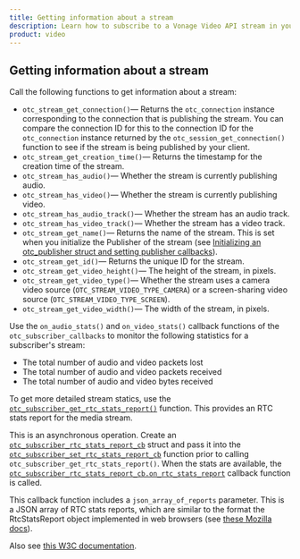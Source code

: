 ```yaml
---
title: Getting information about a stream
description: Learn how to subscribe to a Vonage Video API stream in your Linux application. Once you have connected to a session, you can subscribe to a stream to view video, audio, and signalling data.
product: video
---
```


## Getting information about a stream

Call the following functions to get information about a stream:

* `otc_stream_get_connection()`— Returns the `otc_connection` instance corresponding to the connection that is publishing the stream. You can compare the connection ID for this to the connection ID for the `otc_connection` instance returned by the `otc_session_get_connection()` function to see if the stream is being published by your client.
* `otc_stream_get_creation_time()`— Returns the timestamp for the creation time of the stream.
* `otc_stream_has_audio()`— Whether the stream is currently publishing audio.
* `otc_stream_has_video()`— Whether the stream is currently publishing video.
* `otc_stream_has_audio_track()`— Whether the stream has an audio track.
* `otc_stream_has_video_track()`— Whether the stream has a video track.
* `otc_stream_get_name()`— Returns the name of the stream. This is set when you initialize the Publisher of the stream (see [Initializing an otc_publisher struct and setting publisher callbacks](/video/tutorials/publish-streams/introduction/linux)).
* `otc_stream_get_id()`— Returns the unique ID for the stream.
* `otc_stream_get_video_height()`— The height of the stream, in pixels.
* `otc_stream_get_video_type()`— Whether the stream uses a camera video source (`OTC_STREAM_VIDEO_TYPE_CAMERA`) or a screen-sharing video source (`OTC_STREAM_VIDEO_TYPE_SCREEN`).
* `otc_stream_get_video_width()`— The width of the stream, in pixels.

Use the `on_audio_stats()` and `on_video_stats()` callback functions of the `otc_subscriber_callbacks` to monitor the following statistics for a subscriber's stream:

* The total number of audio and video packets lost
* The total number of audio and video packets received
* The total number of audio and video bytes received

To get more detailed stream statics, use the [`otc_subscriber_get_rtc_stats_report()`](/sdk/stitch/video-linux-reference/subscriber_8h.html#a92a80d96d2086f43718ff21c023711f3) function. This provides an RTC stats report for the media stream.

This is an asynchronous operation. Create an [`otc_subscriber_rtc_stats_report_cb`](/sdk/stitch/video-linux-reference/structotc__subscriber__rtc__stats__report__cb.html) struct and pass it into the [`otc_subscriber_set_rtc_stats_report_cb`](/sdk/stitch/video-linux-reference/subscriber_8h.html#a68123e089b7db330a463d8c8a55b2468) function prior to calling `otc_subscriber_get_rtc_stats_report()`. When the stats are available, the [`otc_subscriber_rtc_stats_report_cb.on_rtc_stats_report`](/sdk/stitch/video-linux-reference/structotc__subscriber__rtc__stats__report__cb.html#ab72f12decea5df65adbc777ff94d5f89) callback function is called.

This callback function includes a `json_array_of_reports` parameter. This is a JSON array of RTC stats reports, which are similar to the format the RtcStatsReport object implemented in web browsers (see [these Mozilla docs](https://developer.mozilla.org/en-US/docs/Web/API/RTCStatsReport)).

Also see [this W3C documentation](https://w3c.github.io/webrtc-stats/#summary).
